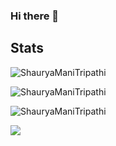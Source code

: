 ### Hi there 👋

## Stats

<p><img src="https://github-readme-stats.vercel.app/api?username=ShauryaManiTripathi&theme=material-palenight&hide_border=false&include_all_commits=false&count_private=false" alt="ShauryaManiTripathi" /></p>
<p><img src="https://github-readme-streak-stats.herokuapp.com/?user=ShauryaManiTripathi&theme=material-palenight&hide_border=false" alt="ShauryaManiTripathi" /></p>
<p><img src="https://github-readme-stats.vercel.app/api/top-langs/?username=ShauryaManiTripathi&theme=material-palenight&hide_border=false&include_all_commits=false&count_private=false&layout=compact" alt="ShauryaManiTripathi" /></p>

![](https://github-profile-trophy.vercel.app/?username=cxyfreedom&theme=dracula&no-frame=false&no-bg=false&margin-w=4)

<!--
**ShauryaTripathi-UNSLD/ShauryaTripathi-UNSLD** is a ✨ _special_ ✨ repository because its `README.md` (this file) appears on your GitHub profile.

Here are some ideas to get you started:

- 🔭 I’m currently working on ...
- 🌱 I’m currently learning ...
- 👯 I’m looking to collaborate on ...
- 🤔 I’m looking for help with ...
- 💬 Ask me about ...
- 📫 How to reach me: ...
- 😄 Pronouns: ...
- ⚡ Fun fact: ...
-->
